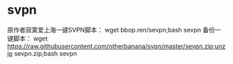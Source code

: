 # svpn
原作者寂寞爱上海一键SVPN脚本：
wget bbop.ren/sevpn;bash sevpn 
备份一键脚本：
wget https://raw.githubusercontent.com/otherbanana/svpn/master/sevpn.zip;unzip sevpn.zip;bash sevpn  

